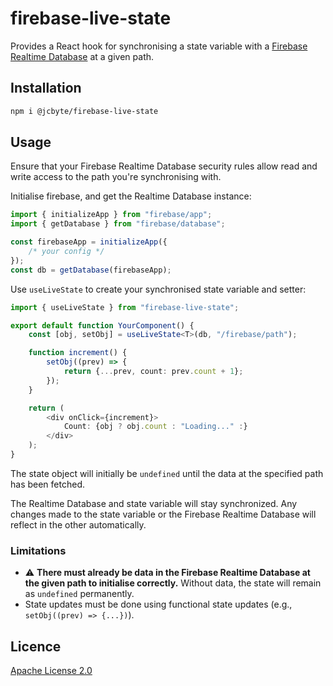 # firebase-live-state

Provides a React hook for synchronising a state variable with a [Firebase Realtime Database](https://firebase.google.com/docs/database) at a given path.

## Installation

```bash
npm i @jcbyte/firebase-live-state
```

## Usage

Ensure that your Firebase Realtime Database security rules allow read and write access to the path you're synchronising with.

Initialise firebase, and get the Realtime Database instance:

```ts
import { initializeApp } from "firebase/app";
import { getDatabase } from "firebase/database";

const firebaseApp = initializeApp({
	/* your config */
});
const db = getDatabase(firebaseApp);
```

Use `useLiveState` to create your synchronised state variable and setter:

```ts
import { useLiveState } from "firebase-live-state";

export default function YourComponent() {
	const [obj, setObj] = useLiveState<T>(db, "/firebase/path");

	function increment() {
		setObj((prev) => {
			return {...prev, count: prev.count + 1};
		});
	}

	return (
		<div onClick={increment}>
			Count: {obj ? obj.count : "Loading..." :}
		</div>
	);
}
```

The state object will initially be `undefined` until the data at the specified path has been fetched.

The Realtime Database and state variable will stay synchronized. Any changes made to the state variable or the Firebase Realtime Database will reflect in the other automatically.

### Limitations

- ⚠️ **There must already be data in the Firebase Realtime Database at the given path to initialise correctly.** Without data, the state will remain as `undefined` permanently.
- State updates must be done using functional state updates (e.g., `setObj((prev) => {...})`).

## Licence

[Apache License 2.0](LICENSE)
